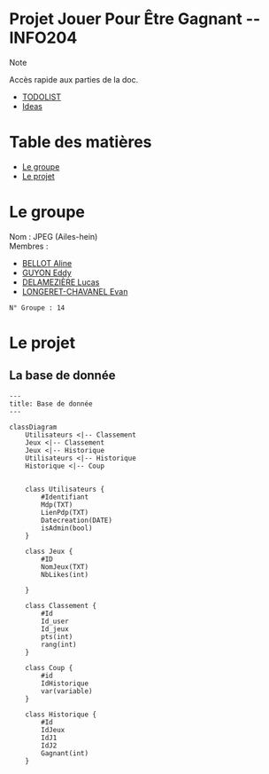 # Projet Jouer Pour Être Gagnant -- INFO204

> [!NOTE]
> Accès rapide aux parties de la doc.
> - [TODOLIST](./TODO.md)
> - [Ideas](./Ideas.md)


# Table des matières

- [Le groupe](#le-groupe)
- [Le projet](#le-projet)




# Le groupe

Nom : JPEG (Ailes-hein)\
Membres :
- [BELLOT Aline](https://github.com/TheWarior73)
- [GUYON Eddy](https://github.com/synnfall)
- [DELAMEZIÈRE Lucas](https://github.com/bouncii)
- [LONGERET-CHAVANEL Evan](https://github.com/ItsMe-Truncation)

`N° Groupe : 14`


# Le projet

## La base de donnée
```mermaid
---
title: Base de donnée
---

classDiagram
    Utilisateurs <|-- Classement
    Jeux <|-- Classement
    Jeux <|-- Historique
    Utilisateurs <|-- Historique
    Historique <|-- Coup
    

    class Utilisateurs {
        #Identifiant
        Mdp(TXT)
        LienPdp(TXT)
        Datecreation(DATE)
        isAdmin(bool)
    }

    class Jeux {
        #ID
        NomJeux(TXT)
        NbLikes(int)

    }

    class Classement {
        #Id
        Id_user
        Id_jeux
        pts(int)
        rang(int)
    }
    
    class Coup {
        #id
        IdHistorique
        var(variable)
    }

    class Historique {
        #Id
        IdJeux
        IdJ1
        IdJ2
        Gagnant(int)
    }
```